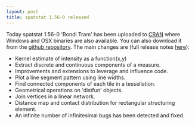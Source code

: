 ```yaml
---
layout: post
title: spatstat 1.56-0 released
---
```


Today spatstat 1.56-0 'Bondi Tram' has been uploaded to
[CRAN](http://www.cran.r-project.org/web/packages/spatstat/) where
Windows and OSX binaries are also available. You can also download it
from the [github
repository](https://github.com/spatstat/spatstat/releases/tag/v1.56-0).
The main changes are (full release notes
[here](releasenotes/spatstat-1.56-0.html)):

* Kernel estimate of intensity as a function(x,y)
* Extract discrete and continuous components of a measure.
* Improvements and extensions to leverage and influence code.
* Plot a line segment pattern using line widths.
* Find connected components of each tile in a tessellation.
* Geometrical operations on 'distfun' objects.
* Join vertices in a linear network.
* Distance map and contact distribution for rectangular structuring element.
* An infinite number of infinitesimal bugs has been detected and fixed.
